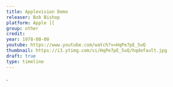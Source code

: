 ```yaml
---
title: Applevision Demo
releaser: Bob Bishop
platform: Apple ][
group: other
credit:
year: 1978-00-00
youtube: https://www.youtube.com/watch?v=HqPe7pE_5uQ
thumbnail: https://i3.ytimg.com/vi/HqPe7pE_5uQ/hqdefault.jpg
draft: true
type: timeline
---
```


.
